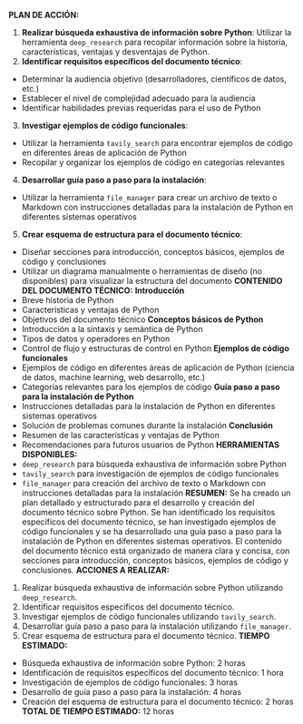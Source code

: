 **PLAN DE ACCIÓN:**
1. **Realizar búsqueda exhaustiva de información sobre Python**: Utilizar la herramienta `deep_research` para recopilar información sobre la historia, características, ventajas y desventajas de Python.
2. **Identificar requisitos específicos del documento técnico**:
 * Determinar la audiencia objetivo (desarrolladores, científicos de datos, etc.)
 * Establecer el nivel de complejidad adecuado para la audiencia
 * Identificar habilidades previas requeridas para el uso de Python
3. **Investigar ejemplos de código funcionales**:
 * Utilizar la herramienta `tavily_search` para encontrar ejemplos de código en diferentes áreas de aplicación de Python
 * Recopilar y organizar los ejemplos de código en categorías relevantes
4. **Desarrollar guía paso a paso para la instalación**:
 * Utilizar la herramienta `file_manager` para crear un archivo de texto o Markdown con instrucciones detalladas para la instalación de Python en diferentes sistemas operativos
5. **Crear esquema de estructura para el documento técnico**:
 * Diseñar secciones para introducción, conceptos básicos, ejemplos de código y conclusiones
 * Utilizar un diagrama manualmente o herramientas de diseño (no disponibles) para visualizar la estructura del documento
**CONTENIDO DEL DOCUMENTO TÉCNICO:**
**Introducción**
* Breve historia de Python
* Características y ventajas de Python
* Objetivos del documento técnico
**Conceptos básicos de Python**
* Introducción a la sintaxis y semántica de Python
* Tipos de datos y operadores en Python
* Control de flujo y estructuras de control en Python
**Ejemplos de código funcionales**
* Ejemplos de código en diferentes áreas de aplicación de Python (ciencia de datos, machine learning, web desarrollo, etc.)
* Categorías relevantes para los ejemplos de código
**Guía paso a paso para la instalación de Python**
* Instrucciones detalladas para la instalación de Python en diferentes sistemas operativos
* Solución de problemas comunes durante la instalación
**Conclusión**
* Resumen de las características y ventajas de Python
* Recomendaciones para futuros usuarios de Python
**HERRAMIENTAS DISPONIBLES:**
* `deep_research` para búsqueda exhaustiva de información sobre Python
* `tavily_search` para investigación de ejemplos de código funcionales
* `file_manager` para creación del archivo de texto o Markdown con instrucciones detalladas para la instalación
**RESUMEN:**
Se ha creado un plan detallado y estructurado para el desarrollo y creación del documento técnico sobre Python. Se han identificado los requisitos específicos del documento técnico, se han investigado ejemplos de código funcionales y se ha desarrollado una guía paso a paso para la instalación de Python en diferentes sistemas operativos. El contenido del documento técnico está organizado de manera clara y concisa, con secciones para introducción, conceptos básicos, ejemplos de código y conclusiones.
**ACCIONES A REALIZAR:**
1. Realizar búsqueda exhaustiva de información sobre Python utilizando `deep_research`.
2. Identificar requisitos específicos del documento técnico.
3. Investigar ejemplos de código funcionales utilizando `tavily_search`.
4. Desarrollar guía paso a paso para la instalación utilizando `file_manager`.
5. Crear esquema de estructura para el documento técnico.
**TIEMPO ESTIMADO:**
* Búsqueda exhaustiva de información sobre Python: 2 horas
* Identificación de requisitos específicos del documento técnico: 1 hora
* Investigación de ejemplos de código funcionales: 3 horas
* Desarrollo de guía paso a paso para la instalación: 4 horas
* Creación del esquema de estructura para el documento técnico: 2 horas
**TOTAL DE TIEMPO ESTIMADO:** 12 horas